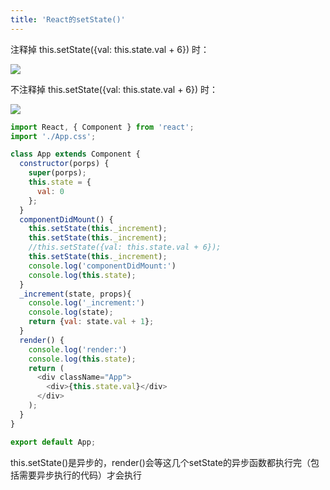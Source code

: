```yaml
---
title: 'React的setState()'
---   
```

注释掉 this.setState({val: this.state.val + 6}) 时：

![](https://img-blog.csdnimg.cn/20181122115731166.png)

不注释掉 this.setState({val: this.state.val + 6}) 时：

![](https://img-blog.csdnimg.cn/20181122115756154.png?x-oss-processimage/watermark,type_ZmFuZ3poZW5naGVpdGk,shadow_10,text_aHR0cHM6Ly9ibG9nLmNzZG4ubmV0L3h1dG9uZ2Jhbw,size_16,color_FFFFFF,t_70)

```javascript
import React, { Component } from 'react';
import './App.css';

class App extends Component {
  constructor(porps) {
    super(porps);
    this.state = {
      val: 0
    };
  }
  componentDidMount() {
    this.setState(this._increment);
    this.setState(this._increment);
    //this.setState({val: this.state.val + 6});
    this.setState(this._increment);
    console.log('componentDidMount:')
    console.log(this.state);    
  }
  _increment(state, props){
    console.log('_increment:')
    console.log(state);
    return {val: state.val + 1};
  }  
  render() { 
    console.log('render:')
    console.log(this.state);    
    return (
      <div className="App">
        <div>{this.state.val}</div>
      </div>
    );
  }
}

export default App;
```

this.setState()是异步的，render()会等这几个setState的异步函数都执行完（包括需要异步执行的代码）才会执行